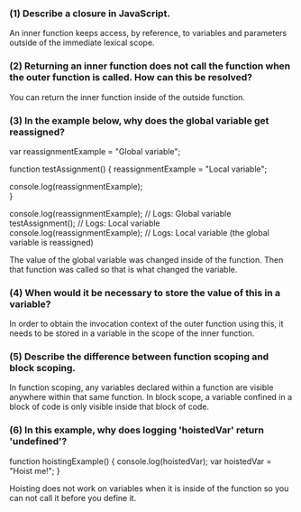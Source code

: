 ### (1) Describe a closure in JavaScript.

An inner function keeps access, by reference, to variables and parameters outside of the immediate lexical scope.

### (2) Returning an inner function does not call the function when the outer function is called. How can this be resolved?

You can return the inner function inside of the outside function.

### (3) In the example below, why does the global variable get reassigned?

var reassignmentExample = "Global variable";

function testAssignment() {
  reassignmentExample = "Local variable";

  console.log(reassignmentExample);     
}

console.log(reassignmentExample); // Logs: Global variable
testAssignment(); // Logs: Local variable
console.log(reassignmentExample); // Logs: Local variable (the global variable is reassigned)

The value of the global variable was changed inside of the function. Then that function was called so that is what changed the variable.

### (4) When would it be necessary to store the value of this in a variable?
In order to obtain the invocation context of the outer function using this, it needs to be stored in a variable in the scope of the inner function.

### (5) Describe the difference between function scoping and block scoping.
In function scoping, any variables declared within a function are visible anywhere within that same function. In block scope, a variable confined in a block of code is only visible inside that block of code.

### (6) In this example, why does logging 'hoistedVar' return 'undefined'?

function hoistingExample() {
  console.log(hoistedVar);
  var hoistedVar = "Hoist me!";
}

Hoisting does not work on variables when it is inside of the function so you can not call it before you define it. 
